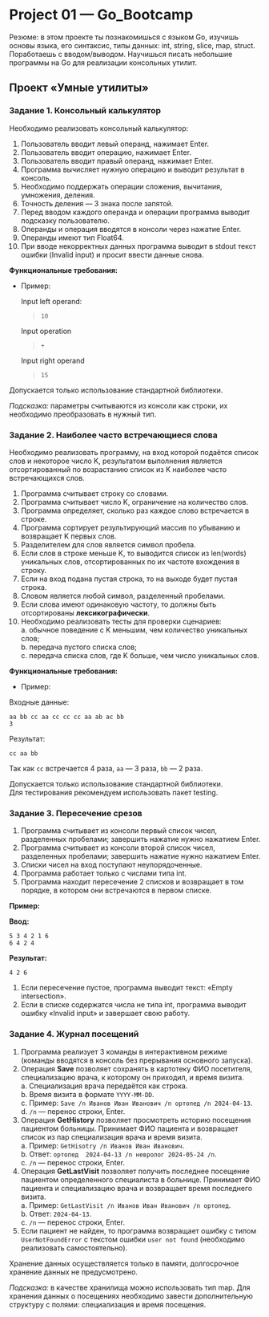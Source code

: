 # Project 01 — Go_Bootcamp

Резюме: в этом проекте ты познакомишься с языком Go, изучишь основы языка, его синтаксис, типы данных: int, string, slice, map, struct. Поработаешь с вводом/выводом. Научишься писать небольшие программы на Go для реализации консольных утилит.

## Проект «Умные утилиты»

### Задание 1. Консольный калькулятор

Необходимо реализовать консольный калькулятор: 

1) Пользователь вводит левый операнд, нажимает Enter.
1) Пользователь вводит операцию, нажимает Enter.
1) Пользователь вводит правый операнд, нажимает Enter.
1) Программа вычисляет нужную операцию и выводит результат в консоль.
1) Необходимо поддержать операции сложения, вычитания, умножения, деления.
1) Точность деления — 3 знака после запятой.
1) Перед вводом каждого операнда и операции программа выводит подсказку пользователю.
1) Операнды и операция вводятся в консоли через нажатие Enter.
1) Операнды имеют тип Float64.
1) При вводе некорректных данных программа выводит в stdout текст ошибки (Invalid input) и просит ввести данные снова.

**Функциональные требования:**

- Пример:

  Input left operand: 
  > `10`

  Input operation 
  > `+`

  Input right operand
  > `15`

Допускается только использование стандартной библиотеки.

*Подсказка:* параметры считываются из консоли как строки, их необходимо преобразовать в нужный тип.

### Задание 2. Наиболее часто встречающиеся слова

Необходимо реализовать программу, на вход которой подаётся список слов и некоторое число K, результатом выполнения является отсортированный по возрастанию список из K наиболее часто встречающихся слов.

1) Программа считывает строку со словами.
1) Программа считывает число K, ограничение на количество слов.
1) Программа определяет, сколько раз каждое слово встречается в строке.
1) Программа сортирует результирующий массив по убыванию и возвращает K первых слов.
1) Разделителем для слов является символ пробела.
1) Если слов в строке меньше K, то выводится список из len(words) уникальных слов, отсортированных по их частоте вхождения в строку.
1) Если на вход подана пустая строка, то на выходе будет пустая строка.
1) Словом является любой символ, разделенный пробелами.
1) Если слова имеют одинаковую частоту, то должны быть отсортированы **лексикографически**.
1) Необходимо реализовать тесты для проверки сценариев: \
   a. обычное поведение с K меньшим, чем количество уникальных слов; \
   b. передача пустого списка слов; \
   c. передача списка слов, где K больше, чем число уникальных слов.

**Функциональные требования:**

- Пример: 

Входные данные:

```
aa bb cc aa cc cc cc aa ab ac bb
3
```

Результат:

```
cc aa bb
```

Так как `cc` встречается 4 раза, `aa` — 3 раза, `bb` — 2 раза.

Допускается только использование стандартной библиотеки. \
Для тестирования рекомендуем использовать пакет testing.

### Задание 3. Пересечение срезов

1) Программа считывает из консоли первый список чисел, разделенных пробелами; завершить нажатие нужно нажатием Enter.
1) Программа считывает из консоли второй список чисел, разделенных пробелами; завершить нажатие нужно нажатием Enter.
1) Списки чисел на вход поступают неупорядоченные.
1) Программа работает только с числами типа int.
1) Программа находит пересечение 2 списков и возвращает в том порядке, в котором они встречаются в первом списке.
   
**Пример:**

**Ввод:**

```
5 3 4 2 1 6
6 4 2 4
```

**Результат:**

```
4 2 6
```

1) Если пересечение пустое, программа выводит текст: «Empty intersection». 
2) Если в списке содержатся числа не типа int, программа выводит ошибку «Invalid input» и завершает свою работу.

### Задание 4. Журнал посещений

1) Программа реализует 3 команды в интерактивном режиме (команды вводятся в консоль без прерывания основного запуска).
1) Операция **Save** позволяет сохранять в картотеку ФИО посетителя, специализацию врача, к которому он приходил, и время визита. \
   a. Специализация врача передаётся как строка. \
   b. Время визита в формате `YYYY-MM-DD`. \
   c. Пример: `Save /n Иванов Иван Иванович /n ортопед /n 2024-04-13`. \
   d. `/n` — перенос строки, Enter.
1) Операция **GetHistory** позволяет просмотреть историю посещения пациентом больницы. Принимает ФИО пациента и возвращает список из пар специализация врача и время визита. \
   a. Пример: `GetHisotry /n Иванов Иван Иванович`. \
   b. Ответ: `ортопед  2024-04-13 /n невролог 2024-05-24 /n`. \
   c. `/n` — перенос строки, Enter.
1) Операция **GetLastVisit** позволяет получить последнее посещение пациентом определенного специалиста в больнице. Принимает ФИО пациента и специализацию врача и возвращает время последнего визита. \
   a. Пример: `GetLastVisit /n Иванов Иван Иванович /n ортопед`. \
   b. Ответ: `2024-04-13`. \
   c. `/n` — перенос строки, Enter.
1) Если пациент не найден, то программа возвращает ошибку с типом `UserNotFoundError` с текстом ошибки `user not found` (необходимо реализовать самостоятельно).

Хранение данных осуществляется только в памяти, долгосрочное хранение данных не предусмотрено.

*Подсказка:* в качестве хранилища можно использовать тип map. Для хранения данных о посещениях необходимо завести дополнительную структуру с полями: специализация и время посещения.